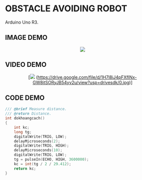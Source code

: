 # OBSTACLE AVOIDING ROBOT
 Arduino Uno R3.

## IMAGE DEMO
<p align='center'>
<img src='pic/0.jpg'></img>
</p>

## VIDEO DEMO
<div align='center'>

[<img src='pic/0.jpg'></img> (https://drive.google.com/file/d/1H7l8iJ4pFXfINx-GW8itSORyJB54yv2u/view?usp=drivesdk/0.jpg)]

</div>

## CODE DEMO
```c++
/// @brief Measure distance.
/// @return Distance.
int dokhoangcach()
{
    int kc;
    long tg;
    digitalWrite(TRIG, LOW);
    delayMicroseconds(2);
    digitalWrite(TRIG, HIGH);
    delayMicroseconds(10);
    digitalWrite(TRIG, LOW);
    tg = pulseIn(ECHO, HIGH, 3600000);
    kc = int(tg / 2 / 29.412);
    return kc;
}
```
